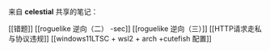  来自 **celestial** 共享的笔记：

[[错题]]
[[roguelike 逆向（二） -sec]]
[[roguelike 逆向（三）]]
[[HTTP请求走私与协议违规]]
[[windows11LTSC + wsl2 + arch +cutefish 配置]]
